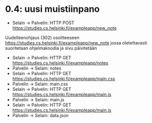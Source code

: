 # 0.4: uusi muistiinpano

- Selain -> Palvelin: HTTP POST <https://studies.cs.helsinki.fi/exampleapp/new_note>

Uudelleenohjaus (302) osoitteeseen <https://studies.cs.helsinki.fi/exampleapp/new_note> jossa oletettavasti suoritetaan ohjelmakoodia ja sivu päivitetään

- Selain -> Palvelin: HTTP GET <https://studies.cs.helsinki.fi/exampleapp/notes>
- Palvelin -> Selain: notes
- Selain -> Palvelin: HTTP GET <https://studies.cs.helsinki.fi/exampleapp/main.css>
- Palvelin -> Selain: main.css
- Selain -> Palvelin: HTTP GET <https://studies.cs.helsinki.fi/exampleapp/main.js>
- Palvelin -> Selain: main.js
- Selain -> Palvelin: HTTP GET <https://studies.cs.helsinki.fi/exampleapp/main.js>
- Palvelin -> Selain: data.json